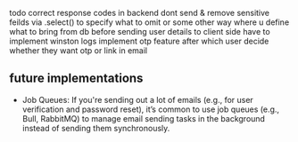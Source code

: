 todo
correct response codes in backend
dont send & remove sensitive feilds via .select() to specify what to omit or some other way where u define what to bring from db before sending user details to client side
have to implement winston logs
implement otp feature after which user decide whether they want otp or link in email

## future implementations

- Job Queues: If you're sending out a lot of emails (e.g., for user verification and password reset), it’s common to use job queues (e.g., Bull, RabbitMQ) to manage email sending tasks in the background instead of sending them synchronously.

